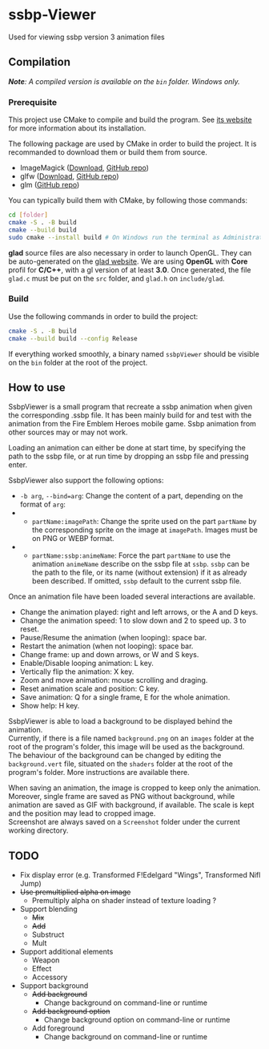 # ssbp-Viewer
Used for viewing ssbp version 3 animation files

## Compilation

<i>**Note**: A compiled version is available on the `bin` folder. Windows only.</i>

### Prerequisite

This project use CMake to compile and build the program. See [its website](https://cmake.org/install/) for more information about its installation.

The following package are used by CMake in order to build the project. It is recommanded to download them or build them from source.

* ImageMagick ([Download](https://imagemagick.org/script/download.php), [GitHub repo](https://github.com/ImageMagick/ImageMagick))
* glfw ([Download](https://www.glfw.org/download.html), [GitHub repo](https://github.com/glfw/glfw))
* glm ([GitHub repo](https://github.com/g-truc/glm))

You can typically build them with CMake, by following those commands:

```bash
cd [folder]
cmake -S . -B build
cmake --build build
sudo cmake --install build # On Windows run the terminal as Administrator
```

**glad** source files are also necessary in order to launch OpenGL. They can be auto-generated on the [glad website](https://glad.dav1d.de). We are using **OpenGL** with **Core** profil for **C/C++**, with a gl version of at least **3.0**. Once generated, the file `glad.c` must be put on the `src` folder, and `glad.h` on `include/glad`.

### Build

Use the following commands in order to build the project:

```bash
cmake -S . -B build
cmake --build build --config Release
```

If everything worked smoothly, a binary named `ssbpViewer` should be visible on the `bin` folder at the root of the project.

## How to use

SsbpViewer is a small program that recreate a ssbp animation when given the corresponding .ssbp file. It has been mainly build for and test with the animation from the Fire Emblem Heroes mobile game. Ssbp animation from other sources may or may not work.

Loading an animation can either be done at start time, by specifying the path to the ssbp file, or at run time by dropping an ssbp file and pressing enter.

SsbpViewer also support the following options:
* `-b arg`, `--bind=arg`: Change the content of a part, depending on the format of `arg`:
* * `partName:imagePath`: Change the sprite used on the part `partName` by the corresponding sprite on the image at `imagePath`. Images must be on PNG or WEBP format.
* * `partName:ssbp:animeName`: Force the part `partName` to use the animation `animeName` describe on the ssbp file at `ssbp`. `ssbp` can be the path to the file, or its name (without extension) if it as already been described. If omitted, `ssbp` default to the current ssbp file.

Once an animation file have been loaded several interactions are available.
* Change the animation played: right and left arrows, or the A and D keys.
* Change the animation speed: 1 to slow down and 2 to speed up. 3 to reset.
* Pause/Resume the animation (when looping): space bar.
* Restart the animation (when not looping): space bar.
* Change frame: up and down arrows, or W and S keys.
* Enable/Disable looping animation: L key.
* Vertically flip the animation: X key.
* Zoom and move animation: mouse scrolling and draging.
* Reset animation scale and position: C key.
* Save animation: Q for a single frame, E for the whole animation.
* Show help: H key.

SsbpViewer is able to load a background to be displayed behind the animation.<br>
Currently, if there is a file named `background.png` on an `images` folder at the root of the program's folder, this image will be used as the background.<br>
The behaviour of the background can be changed by editing the `background.vert` file, situated on the `shaders` folder at the root of the program's folder. More instructions are available there.

When saving an animation, the image is cropped to keep only the animation. Moreover, single frame are saved as PNG without background, while animation are saved as GIF with background, if available. The scale is kept and the position may lead to cropped image.<br>
Screenshot are always saved on a `Screenshot` folder under the current working directory.

## TODO

* Fix display error (e.g. Transformed F!Edelgard "Wings", Transformed Nifl Jump)
* ~~Use premultiplied alpha on image~~
  * Premultiply alpha on shader instead of texture loading ?
* Support blending
  * ~~Mix~~
  * ~~Add~~
  * Substruct
  * Mult
* Support additional elements
  * Weapon
  * Effect
  * Accessory
* Support background
  * ~~Add background~~
    * Change background on command-line or runtime
  * ~~Add background option~~
    * Change background option on command-line or runtime
  * Add foreground
    * Change background on command-line or runtime